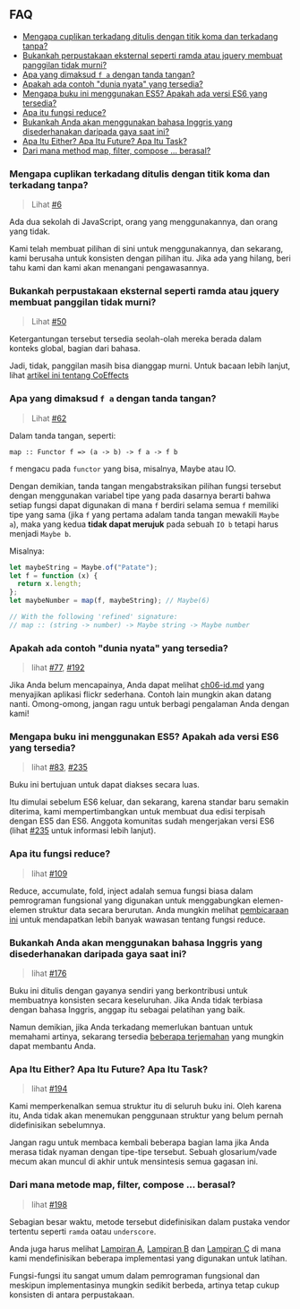 ## FAQ

- [Mengapa cuplikan terkadang ditulis dengan titik koma dan terkadang tanpa?](#mengapa-cuplikan-terkadang-ditulis-dengan-titik-koma-dan-terkadang-tanpa?)
- [Bukankah perpustakaan eksternal seperti ramda atau jquery membuat panggilan tidak murni?](#bukankah-perpustakaan-eksternal-seperti-ramda-atau-jquery-membuat-panggilan-tidak-murni?)
- [Apa yang dimaksud `f a` dengan tanda tangan?](#apa-yang-dimaksud-f-a-dengan-tanda-tangan?)
- [Apakah ada contoh "dunia nyata" yang tersedia?](#apakah-ada-contoh-"dunia-nyata"-yang-tersedia?)
- [Mengapa buku ini menggunakan ES5? Apakah ada versi ES6 yang tersedia?](#mengapa-buku-ini-menggunakan-ES5?-Apakah-ada-versi-ES6-yang-tersedia?)
- [Apa itu fungsi reduce?](#apa-itu-fungsi-reduce?)
- [Bukankah Anda akan menggunakan bahasa Inggris yang disederhanakan daripada gaya saat ini?](#bukankah-Anda-akan-menggunakan-bahasa-Inggris-yang-disederhanakan-daripada-gaya-saat-ini?)
- [Apa Itu Either? Apa Itu Future? Apa Itu Task?](#apa-Itu-Either?-Apa-Itu-Future?-Apa-Itu-Task?)
- [Dari mana method map, filter, compose ... berasal?](#dari-mana-metode-map,-filter,-compose-...-berasal?)

### Mengapa cuplikan terkadang ditulis dengan titik koma dan terkadang tanpa?

> Lihat [#6](https://github.com/MostlyAdequate/mostly-adequate-guide/issues/6)

Ada dua sekolah di JavaScript, orang yang menggunakannya, dan orang yang tidak.

Kami telah membuat pilihan di sini untuk menggunakannya, dan sekarang, kami berusaha untuk konsisten dengan pilihan itu. Jika ada yang hilang, beri tahu kami dan kami akan menangani pengawasannya.

### Bukankah perpustakaan eksternal seperti ramda atau jquery membuat panggilan tidak murni?

> Lihat [#50](https://github.com/MostlyAdequate/mostly-adequate-guide/issues/50)

Ketergantungan tersebut tersedia seolah-olah mereka berada dalam konteks global, bagian dari bahasa.

Jadi, tidak, panggilan masih bisa dianggap murni. Untuk bacaan lebih lanjut, lihat [artikel ini tentang CoEffects](http://tomasp.net/blog/2014/why-coeffects-matter/)

### Apa yang dimaksud `f a` dengan tanda tangan?

> Lihat [#62](https://github.com/MostlyAdequate/mostly-adequate-guide/issues/62)

Dalam tanda tangan, seperti:

`map :: Functor f => (a -> b) -> f a -> f b`

`f` mengacu pada `functor` yang bisa, misalnya, Maybe atau IO.

Dengan demikian, tanda tangan mengabstraksikan pilihan fungsi tersebut dengan menggunakan variabel tipe yang pada dasarnya berarti bahwa setiap fungsi dapat digunakan di mana `f` berdiri selama semua `f` memiliki tipe yang sama (jika `f` yang pertama adalam tanda tangan mewakili `Maybe a`), maka yang kedua **tidak dapat merujuk** pada sebuah `IO b` tetapi harus menjadi `Maybe b`.

Misalnya:

```javascript
let maybeString = Maybe.of("Patate");
let f = function (x) {
  return x.length;
};
let maybeNumber = map(f, maybeString); // Maybe(6)

// With the following 'refined' signature:
// map :: (string -> number) -> Maybe string -> Maybe number
```

### Apakah ada contoh "dunia nyata" yang tersedia?

> lihat [#77](https://github.com/MostlyAdequate/mostly-adequate-guide/issues/77), [#192](https://github.com/MostlyAdequate/mostly-adequate-guide/issues/192)

Jika Anda belum mencapainya, Anda dapat melihat [ch06-id.md](./ch06.md) yang menyajikan aplikasi flickr sederhana. Contoh lain mungkin akan datang nanti. Omong-omong, jangan ragu untuk berbagi pengalaman Anda dengan kami!

### Mengapa buku ini menggunakan ES5? Apakah ada versi ES6 yang tersedia?

> lihat [#83](https://github.com/MostlyAdequate/mostly-adequate-guide/issues/83), [#235](https://github.com/MostlyAdequate/mostly-adequate-guide/pull/235)

Buku ini bertujuan untuk dapat diakses secara luas.

Itu dimulai sebelum ES6 keluar, dan sekarang, karena standar baru semakin diterima, kami mempertimbangkan untuk membuat dua edisi terpisah dengan ES5 dan ES6. Anggota komunitas sudah mengerjakan versi ES6 (lihat [#235](https://github.com/MostlyAdequate/mostly-adequate-guide/pull/235) untuk informasi lebih lanjut).

### Apa itu fungsi reduce?

> lihat [#109](https://github.com/MostlyAdequate/mostly-adequate-guide/issues/109)

Reduce, accumulate, fold, inject adalah semua fungsi biasa dalam pemrograman fungsional yang digunakan untuk menggabungkan elemen-elemen struktur data secara berurutan. Anda mungkin melihat [pembicaraan ini](https://www.youtube.com/watch?v=JZSoPZUoR58&ab_channel=NewCircleTraining) untuk mendapatkan lebih banyak wawasan tentang fungsi reduce.

### Bukankah Anda akan menggunakan bahasa Inggris yang disederhanakan daripada gaya saat ini?

> lihat [#176](https://github.com/MostlyAdequate/mostly-adequate-guide/issues/176)

Buku ini ditulis dengan gayanya sendiri yang berkontribusi untuk membuatnya konsisten secara keseluruhan. Jika Anda tidak terbiasa dengan bahasa Inggris, anggap itu sebagai pelatihan yang baik.

Namun demikian, jika Anda terkadang memerlukan bantuan untuk memahami artinya, sekarang tersedia [beberapa terjemahan](./TRANSLATIONS-id.md) yang mungkin dapat membantu Anda.

### Apa Itu Either? Apa Itu Future? Apa Itu Task?

> lihat [#194](https://github.com/MostlyAdequate/mostly-adequate-guide/issues/194)

Kami memperkenalkan semua struktur itu di seluruh buku ini. Oleh karena itu, Anda tidak akan menemukan penggunaan struktur yang belum pernah didefinisikan sebelumnya.

Jangan ragu untuk membaca kembali beberapa bagian lama jika Anda merasa tidak nyaman dengan tipe-tipe tersebut. Sebuah glosarium/vade mecum akan muncul di akhir untuk mensintesis semua gagasan ini.

### Dari mana metode map, filter, compose ... berasal?

> lihat [#198](https://github.com/MostlyAdequate/mostly-adequate-guide/issues/198)

Sebagian besar waktu, metode tersebut didefinisikan dalam pustaka vendor tertentu seperti `ramda` oatau `underscore`.

Anda juga harus melihat [Lampiran A](./appendix_a-id.md), [Lampiran B](./appendix_b-id.md) dan [Lampiran C](./appendix_c-id.md) di mana kami mendefinisikan beberapa implementasi yang digunakan untuk latihan.

Fungsi-fungsi itu sangat umum dalam pemrograman fungsional dan meskipun implementasinya mungkin sedikit berbeda, artinya tetap cukup konsisten di antara perpustakaan.

[#6]: https://github.com/MostlyAdequate/mostly-adequate-guide/issues/6
[#50]: https://github.com/MostlyAdequate/mostly-adequate-guide/issues/50
[#62]: https://github.com/MostlyAdequate/mostly-adequate-guide/issues/62
[#77]: https://github.com/MostlyAdequate/mostly-adequate-guide/issues/77
[#83]: https://github.com/MostlyAdequate/mostly-adequate-guide/issues/83
[#109]: https://github.com/MostlyAdequate/mostly-adequate-guide/issues/109
[#176]: https://github.com/MostlyAdequate/mostly-adequate-guide/issues/176
[#192]: https://github.com/MostlyAdequate/mostly-adequate-guide/issues/192
[#194]: https://github.com/MostlyAdequate/mostly-adequate-guide/issues/194
[#198]: https://github.com/MostlyAdequate/mostly-adequate-guide/issues/198
[#235]: https://github.com/MostlyAdequate/mostly-adequate-guide/pull/235
